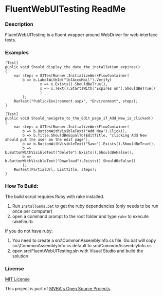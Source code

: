 FluentWebUITesting ReadMe
===
### Description

FluentWebUITesting is a fluent wrapper around WebDriver for web interface tests.

### Examples

	[Test]
	public void Should_display_the_date_the_installation_expires()
	{
		var steps = UITestRunner.InitializeWorkFlowContainer(
			b => b.LabelWithId("lblAccuMail").Verify(
					x => x.Exists().ShouldBeTrue(),
					x => x.Text().StartsWith("Expires on").ShouldBeTrue()
					)
			);
		RunTest("Public/Environment.aspx", "Environment", steps);
	}

	[Test]
	public void Should_navigate_to_the_Edit_page_if_Add_New_is_clicked()
	{
		var steps = UITestRunner.InitializeWorkFlowContainer(
			b => b.ButtonWithVisibleText("Add New").Click(),
			b => b.Title.ShouldBeEqualTo(EditTitle, "clicking Add New should put the user on the edit page"),
			b => b.ButtonWithVisibleText("Save").Exists().ShouldBeTrue(),
			b => b.ButtonWithVisibleText("Delete").Exists().ShouldBeFalse(),
			b => b.ButtonWithVisibleText("Download").Exists().ShouldBeFalse()
			);
		RunTest(PartialUrl, ListTitle, steps);
	}

### How To Build:

The build script requires Ruby with rake installed.

1. Run `InstallGems.bat` to get the ruby dependencies (only needs to be run once per computer)
1. open a command prompt to the root folder and type `rake` to execute rakefile.rb

If you do not have ruby:

1. You need to create a src\CommonAssemblyInfo.cs file. Go.bat will copy src\CommonAssemblyInfo.cs.default to src\CommonAssemblyInfo.cs
1. open src\FluentWebUITesting.sln with Visual Studio and build the solution
	
### License		

[MIT License][mitlicense]

This project is part of [MVBA's Open Source Projects][MvbaLawGithub].

[MvbaLawGithub]: http://mvbalaw.github.io/
[mitlicense]: http://www.opensource.org/licenses/mit-license.php
